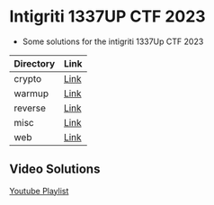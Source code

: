 # Intigriti 1337UP CTF 2023

- Some solutions for the intigriti 1337Up CTF 2023

| Directory | Link |
| --- | --- |
| crypto | [Link](./crypto) |
| warmup | [Link](./warmup) |
| reverse | [Link](./reverse) |
| misc | [Link](./misc) |
| web | [Link](./web) |

## Video Solutions
[Youtube Playlist](https://www.youtube.com/playlist?list=PL78hThdBjqycWtwDzZQg1qDxH-8BH_h2U)
